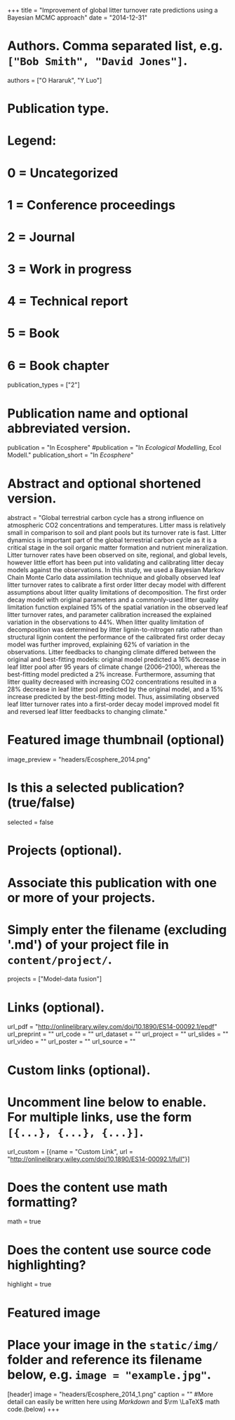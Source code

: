 +++
title = "Improvement of global litter turnover rate predictions using a Bayesian MCMC approach"
date = "2014-12-31"

# Authors. Comma separated list, e.g. `["Bob Smith", "David Jones"]`.
authors = ["O Hararuk", "Y Luo"]

# Publication type.
# Legend:
# 0 = Uncategorized
# 1 = Conference proceedings
# 2 = Journal
# 3 = Work in progress
# 4 = Technical report
# 5 = Book
# 6 = Book chapter
publication_types = ["2"]

# Publication name and optional abbreviated version.
publication = "In Ecosphere"
#publication = "In *Ecological Modelling*, Ecol Modell."
publication_short = "In *Ecosphere*"

# Abstract and optional shortened version.
abstract = "Global terrestrial carbon cycle has a strong influence on atmospheric CO2 concentrations and temperatures. Litter mass is relatively small in comparison to soil and plant pools but its turnover rate is fast. Litter dynamics is important part of the global terrestrial carbon cycle as it is a critical stage in the soil organic matter formation and nutrient mineralization. Litter turnover rates have been observed on site, regional, and global levels, however little effort has been put into validating and calibrating litter decay models against the observations. In this study, we used a Bayesian Markov Chain Monte Carlo data assimilation technique and globally observed leaf litter turnover rates to calibrate a first order litter decay model with different assumptions about litter quality limitations of decomposition. The first order decay model with original parameters and a commonly-used litter quality limitation function explained 15% of the spatial variation in the observed leaf litter turnover rates, and parameter calibration increased the explained variation in the observations to 44%. When litter quality limitation of decomposition was determined by litter lignin-to-nitrogen ratio rather than structural lignin content the performance of the calibrated first order decay model was further improved, explaining 62% of variation in the observations. Litter feedbacks to changing climate differed between the original and best-fitting models: original model predicted a 16% decrease in leaf litter pool after 95 years of climate change (2006–2100), whereas the best-fitting model predicted a 2% increase. Furthermore, assuming that litter quality decreased with increasing CO2 concentrations resulted in a 28% decrease in leaf litter pool predicted by the original model, and a 15% increase predicted by the best-fitting model. Thus, assimilating observed leaf litter turnover rates into a first-order decay model improved model fit and reversed leaf litter feedbacks to changing climate."

# Featured image thumbnail (optional)
image_preview = "headers/Ecosphere_2014.png"

# Is this a selected publication? (true/false)
selected = false

# Projects (optional).
#   Associate this publication with one or more of your projects.
#   Simply enter the filename (excluding '.md') of your project file in `content/project/`.
projects = ["Model-data fusion"]

# Links (optional).
url_pdf = "http://onlinelibrary.wiley.com/doi/10.1890/ES14-00092.1/epdf"
url_preprint = ""
url_code = ""
url_dataset = ""
url_project = ""
url_slides = ""
url_video = ""
url_poster = ""
url_source = ""

# Custom links (optional).
#   Uncomment line below to enable. For multiple links, use the form `[{...}, {...}, {...}]`.
url_custom = [{name = "Custom Link", url = "http://onlinelibrary.wiley.com/doi/10.1890/ES14-00092.1/full"}]

# Does the content use math formatting?
math = true

# Does the content use source code highlighting?
highlight = true

# Featured image
# Place your image in the `static/img/` folder and reference its filename below, e.g. `image = "example.jpg"`.
[header]
image = "headers/Ecosphere_2014_1.png"
caption = ""
#More detail can easily be written here using *Markdown* and $\rm \LaTeX$ math code.(below)
+++


